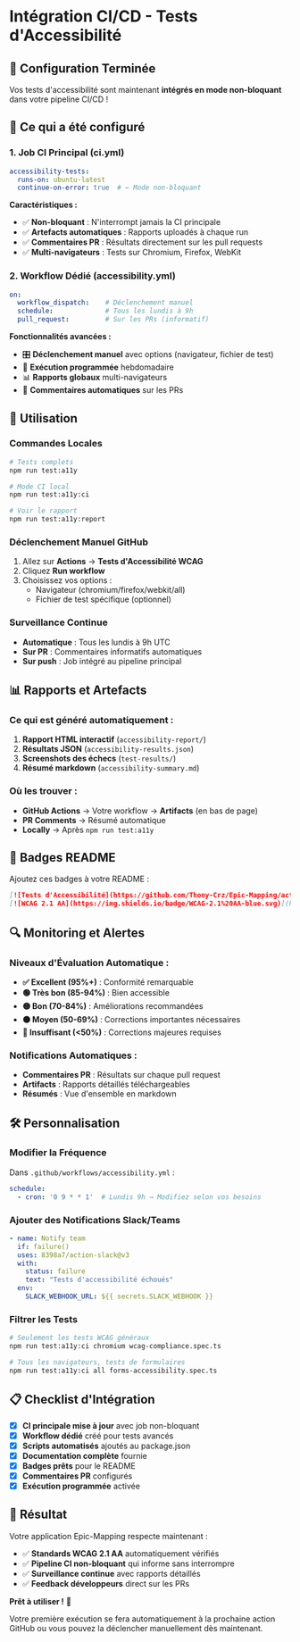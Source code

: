 # Intégration CI/CD - Tests d'Accessibilité

## 🎯 Configuration Terminée

Vos tests d'accessibilité sont maintenant **intégrés en mode non-bloquant** dans votre pipeline CI/CD !

## 🔧 Ce qui a été configuré

### 1. Job CI Principal (ci.yml)
```yaml
accessibility-tests:
  runs-on: ubuntu-latest
  continue-on-error: true  # ← Mode non-bloquant
```

**Caractéristiques :**
- ✅ **Non-bloquant** : N'interrompt jamais la CI principale
- ✅ **Artefacts automatiques** : Rapports uploadés à chaque run
- ✅ **Commentaires PR** : Résultats directement sur les pull requests
- ✅ **Multi-navigateurs** : Tests sur Chromium, Firefox, WebKit

### 2. Workflow Dédié (accessibility.yml)
```yaml
on:
  workflow_dispatch:    # Déclenchement manuel
  schedule:             # Tous les lundis à 9h
  pull_request:         # Sur les PRs (informatif)
```

**Fonctionnalités avancées :**
- 🎛️ **Déclenchement manuel** avec options (navigateur, fichier de test)
- 📅 **Exécution programmée** hebdomadaire
- 📊 **Rapports globaux** multi-navigateurs
- 💬 **Commentaires automatiques** sur les PRs

## 🚀 Utilisation

### Commandes Locales
```bash
# Tests complets
npm run test:a11y

# Mode CI local
npm run test:a11y:ci

# Voir le rapport
npm run test:a11y:report
```

### Déclenchement Manuel GitHub
1. Allez sur **Actions** → **Tests d'Accessibilité WCAG**
2. Cliquez **Run workflow**
3. Choisissez vos options :
   - Navigateur (chromium/firefox/webkit/all)
   - Fichier de test spécifique (optionnel)

### Surveillance Continue
- **Automatique** : Tous les lundis à 9h UTC
- **Sur PR** : Commentaires informatifs automatiques
- **Sur push** : Job intégré au pipeline principal

## 📊 Rapports et Artefacts

### Ce qui est généré automatiquement :
1. **Rapport HTML interactif** (`accessibility-report/`)
2. **Résultats JSON** (`accessibility-results.json`)
3. **Screenshots des échecs** (`test-results/`)
4. **Résumé markdown** (`accessibility-summary.md`)

### Où les trouver :
- **GitHub Actions** → Votre workflow → **Artifacts** (en bas de page)
- **PR Comments** → Résumé automatique
- **Locally** → Après `npm run test:a11y`

## 🎨 Badges README

Ajoutez ces badges à votre README :

```markdown
[![Tests d'Accessibilité](https://github.com/Thony-Crz/Epic-Mapping/actions/workflows/accessibility.yml/badge.svg)](https://github.com/Thony-Crz/Epic-Mapping/actions/workflows/accessibility.yml)
[![WCAG 2.1 AA](https://img.shields.io/badge/WCAG-2.1%20AA-blue.svg)](https://www.w3.org/WAI/WCAG21/quickref/)
```

## 🔍 Monitoring et Alertes

### Niveaux d'Évaluation Automatique :
- **✅ Excellent (95%+)** : Conformité remarquable
- **🟢 Très bon (85-94%)** : Bien accessible
- **🟡 Bon (70-84%)** : Améliorations recommandées  
- **🟠 Moyen (50-69%)** : Corrections importantes nécessaires
- **🔴 Insuffisant (<50%)** : Corrections majeures requises

### Notifications Automatiques :
- **Commentaires PR** : Résultats sur chaque pull request
- **Artifacts** : Rapports détaillés téléchargeables
- **Résumés** : Vue d'ensemble en markdown

## 🛠️ Personnalisation

### Modifier la Fréquence
Dans `.github/workflows/accessibility.yml` :
```yaml
schedule:
  - cron: '0 9 * * 1'  # Lundis 9h → Modifiez selon vos besoins
```

### Ajouter des Notifications Slack/Teams
```yaml
- name: Notify team
  if: failure()
  uses: 8398a7/action-slack@v3
  with:
    status: failure
    text: "Tests d'accessibilité échoués"
  env:
    SLACK_WEBHOOK_URL: ${{ secrets.SLACK_WEBHOOK }}
```

### Filtrer les Tests
```bash
# Seulement les tests WCAG généraux
npm run test:a11y:ci chromium wcag-compliance.spec.ts

# Tous les navigateurs, tests de formulaires
npm run test:a11y:ci all forms-accessibility.spec.ts
```

## 📋 Checklist d'Intégration

- [x] **CI principale mise à jour** avec job non-bloquant
- [x] **Workflow dédié** créé pour tests avancés
- [x] **Scripts automatisés** ajoutés au package.json
- [x] **Documentation complète** fournie
- [x] **Badges prêts** pour le README
- [x] **Commentaires PR** configurés
- [x] **Exécution programmée** activée

## 🎉 Résultat

Votre application Epic-Mapping respecte maintenant :
- ✅ **Standards WCAG 2.1 AA** automatiquement vérifiés
- ✅ **Pipeline CI non-bloquant** qui informe sans interrompre
- ✅ **Surveillance continue** avec rapports détaillés
- ✅ **Feedback développeurs** direct sur les PRs

**Prêt à utiliser !** 🚀

Votre première exécution se fera automatiquement à la prochaine action GitHub ou vous pouvez la déclencher manuellement dès maintenant.
